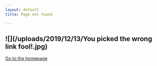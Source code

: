 ```yaml
---
layout: default
title: Page not found

---
```

## ![](/uploads/2019/12/13/You picked the wrong link fool!.jpg)

[Go to the homepage](/ "Back to homepage")